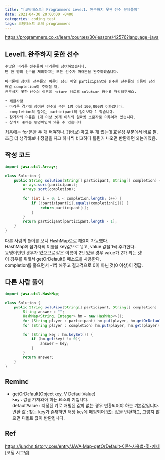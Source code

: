 ```yaml
---
title: "[코딩테스트] Programmers Level1. 완주하지 못한 선수 문제풀이"
date: 2021-04-30 20:00:00 -0400
categories: coding_test
tags: 코딩테스트 코테 programmers 
--- 
```


https://programmers.co.kr/learn/courses/30/lessons/42576?language=java

## Level1. 완주하지 못한 선수
```
수많은 마라톤 선수들이 마라톤에 참여하였습니다. 
단 한 명의 선수를 제외하고는 모든 선수가 마라톤을 완주하였습니다.

마라톤에 참여한 선수들의 이름이 담긴 배열 participant와 완주한 선수들의 이름이 담긴 배열 completion이 주어질 때, 
완주하지 못한 선수의 이름을 return 하도록 solution 함수를 작성해주세요. 

* 제한사항
- 마라톤 경기에 참여한 선수의 수는 1명 이상 100,000명 이하입니다.
- completion의 길이는 participant의 길이보다 1 작습니다.
- 참가자의 이름은 1개 이상 20개 이하의 알파벳 소문자로 이루어져 있습니다.
- 참가자 중에는 동명이인이 있을 수 있습니다.

```

처음에는 for 문을 두 개 써야하나..?(바보) 하고 두 개 썼는데 효율성 부분에서 바로 짤.  
조금 더 생각해보니 정렬을 하고 하나씩 비교하다 틀린거 나오면 반환하면 되는거였음.

## 작성 코드 
```java
import java.util.Arrays;

class Solution {
    public String solution(String[] participant, String[] completion) {
        Arrays.sort(participant);
		Arrays.sort(completion);
        
        for (int i = 0; i < completion.length; i++) {
			if (!participant[i].equals(completion[i])) {
				return participant[i];
			}
		}
        return participant[participant.length - 1];
    }
}
```

다른 사람의 풀이를 보니 HashMap으로 해결이 가능했다.  
HashMap에 참가자의 이름을 key값으로 넣고, value 값을 1씩 추가한다.  
동명이인인 경우가 있으므로 같은 이름이 2번 있을 경우 value가 2가 되는 것!   
이 경우를 위해서 getOrDefault() 메소드를 사용한다.  
completion를 훑으면서 -1씩 해주고 결과적으로 0이 아닌 것(0 이상)이 정답.   

## 다른 사람 풀이
```java
import java.util.HashMap;

class Solution {
    public String solution(String[] participant, String[] completion) {
        String answer = "";
        HashMap<String, Integer> hm = new HashMap<>();
        for (String player : participant) hm.put(player, hm.getOrDefault(player, 0) + 1);
        for (String player : completion) hm.put(player, hm.get(player) - 1);

        for (String key : hm.keySet()) {
            if (hm.get(key) != 0){
                answer = key;
            }
        }
        return answer;
    }
}
```

## Remind  
* getOrDefault(Object key, V DefaultValue)  
key : 값을 가져와야 하는 요소의 키입니다.  
defaultValue : 지정된 키로 매핑된 값이 없는 경우 반환되어야 하는 기본값입니다.  
반환 값 : 찾는 key가 존재하면 해당 key에 매핑되어 있는 값을 반환하고, 그렇지 않으면 디폴트 값이 반환됩니다.  


## Ref
https://junghn.tistory.com/entry/JAVA-Map-getOrDefault-이란-사용법-및-예제 [코딩 시그널]
